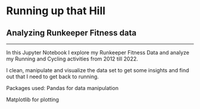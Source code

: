 # Running up that Hill

## Analyzing Runkeeper Fitness data

------------
In this Jupyter Notebook I explore my Runkeeper Fitness Data and analyze my Running and Cycling activities from 2012 till 2022. 

I clean, manipulate and visualize the data set to get some insights and find out that I need to get back to running.

Packages used:
Pandas for data manipulation

Matplotlib for plotting

